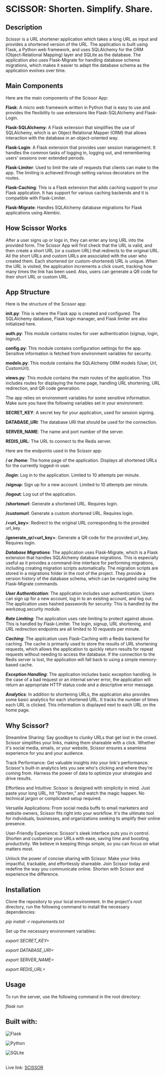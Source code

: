 # SCISSOR: Shorten. Simplify. Share.



## Description
Scissor is a URL shortener application which takes a long URL as input and provides a shortened version of the URL. The application is built using Flask, a Python web framework, and uses SQLAlchemy for the ORM (Object-Relational Mapping) layer and SQLite as the database. The application also uses Flask-Migrate for handling database schema migrations, which makes it easier to adapt the database schema as the application evolves over time.



## Main Components
Here are the main components of the Scissor App:

**Flask**: A micro web framework written in Python that is easy to use and provides the flexibility to use extensions like Flask-SQLAlchemy and Flask-Login.

**Flask-SQLAlchemy**: A Flask extension that simplifies the use of SQLAlchemy, which is an Object Relational Mapper (ORM) that allows interaction with the database in an object-oriented way.

**Flask-Login**: A Flask extension that provides user session management. It handles the common tasks of logging in, logging out, and remembering users’ sessions over extended periods.

**Flask-Limiter**: Used to limit the rate of requests that clients can make to the app. The limiting is achieved through setting various decorators on the routes.

**Flask-Caching**: This is a Flask extension that adds caching support to your Flask application. It has support for various caching backends and it is compatible with Flask-Limiter.

**Flask-Migrate**: Handles SQLAlchemy database migrations for Flask applications using Alembic.



## How Scissor Works
After a user signs up or logs in, they can enter any long URL into the provided form. The Scissor App will first check that the URL is valid, and then create a short URL (or a custom URL) that redirects to the original URL. All the short URLs and custom URLs are associated with the user who created them.
Each shortened (or custom-shortened) URL is unique. When the URL is visited, the application increments a click count, tracking how many times the link has been used. Also, users can generate a QR code for their short URL or custom URL.



## App Structure
Here is the structure of the Scissor app:

**__init__.py**: This is where the Flask app is created and configured. The SQLAlchemy database, Flask login manager, and Flask limiter are also initialized here.

**auth.py**: This module contains routes for user authentication (signup, login, logout).

**config.py**: This module contains configuration settings for the app. Sensitive information is fetched from environment variables for security.

**models.py**: This module contains the SQLAlchemy ORM models (User, Url, CustomUrl).

**views.py**: This module contains the main routes of the application. This includes routes for displaying the home page, handling URL shortening, URL redirection, and QR code generation.

The app relies on environment variables for some sensitive information. Make sure you have the following variables set in your environment:

**SECRET_KEY**: A secret key for your application, used for session signing.

**DATABASE_URI**: The database URI that should be used for the connection.

**SERVER_NAME**: The name and port number of the server.

**REDIS_URL**: The URL to connect to the Redis server.

Here are the endpoints used in the Scissor app:

**/ or /home**: The home page of the application. Displays all shortened URLs for the currently logged-in user.

**/login**: Log in to the application. Limited to 10 attempts per minute.

**/signup**: Sign up for a new account. Limited to 10 attempts per minute.

**/logout**: Log out of the application.

**/shortenurl**: Generate a shortened URL. Requires login.

**/customurl**: Generate a custom shortened URL. Requires login.

**/<url_key>**: Redirect to the original URL corresponding to the provided url_key.

**/generate_qr/<url_key>**: Generate a QR code for the provided url_key. Requires login.

***Database Migrations***:
The application uses Flask-Migrate, which is a Flask extension that handles SQLAlchemy database migrations. This is especially useful as it provides a command-line interface for performing migrations, including creating migration scripts automatically.
The migration scripts are stored in a migrations folder in the root of the project. They provide a version history of the database schema, which can be navigated using the Flask-Migrate commands.

***User Authentication***:
The application includes user authentication. Users can sign up for a new account, log in to an existing account, and log out. The application uses hashed passwords for security. This is handled by the werkzeug.security module.

***Rate Limiting***:
The application uses rate limiting to protect against abuse. This is handled by Flask-Limiter. The login, signup, URL shortening, and URL redirection endpoints are all limited to 10 requests per minute.

***Caching***:
The application uses Flask-Caching with a Redis backend for caching. The cache is primarily used to store the results of URL shortening requests, which allows the application to quickly return results for repeat requests without needing to access the database. If the connection to the Redis server is lost, the application will fall back to using a simple memory-based cache.

***Exception Handling***:
The application includes basic exception handling. In the case of a bad request or an internal server error, the application will return an appropriate HTTP status code and a descriptive error message.

***Analytics***:
In addition to shortening URLs, the application also provides some basic analytics for each shortened URL. It tracks the number of times each URL is clicked. This information is displayed next to each URL on the home page.



## Why Scissor?

Streamline Sharing: Say goodbye to clunky URLs that get lost in the crowd. Scissor simplifies your links, making them shareable with a click. Whether it's social media, emails, or your website, Scissor ensures a seamless experience for you and your audience.

Track Performance: Get valuable insights into your link's performance. Scissor's built-in analytics lets you see who's clicking and where they're coming from. Harness the power of data to optimize your strategies and drive results.

Effortless and Intuitive: Scissor is designed with simplicity in mind. Just paste your long URL, hit "Shorten," and watch the magic happen. No technical jargon or complicated setup required.

Versatile Applications: From social media buffs to email marketers and website owners, Scissor fits right into your workflow. It's the ultimate tool for individuals, businesses, and organizations seeking to amplify their online presence.

User-Friendly Experience: Scissor's sleek interface puts you in control. Shorten and customize your URLs with ease, saving time and boosting productivity. We believe in keeping things simple, so you can focus on what matters most.

Unlock the power of concise sharing with Scissor. Make your links impactful, trackable, and effortlessly shareable. Join Scissor today and redefine the way you communicate online. Shorten with Scissor and experience the difference.



## Installation

Clone the repository to your local environment. In the project's root directory, run the following command to install the necessary dependencies:

*pip install -r requirements.txt*

Set up the necessary environment variables:

*export SECRET_KEY=<your-secret-key>*

*export DATABASE_URI=<your-database-uri>*

*export SERVER_NAME=<your-server-name>*

*export REDIS_URL=<your-redis-url>*

## Usage

To run the server, use the following command in the root directory:

*flask run*



## Built with:
![Flask](https://img.shields.io/badge/flask-%23000.svg?style=for-the-badge&logo=flask&logoColor=white)

![Python](https://img.shields.io/badge/python-3670A0?style=for-the-badge&logo=python&logoColor=ffdd54)

![SQLite](https://img.shields.io/badge/sqlite-%2307405e.svg?style=for-the-badge&logo=sqlite&logoColor=white)



<br/>
Live link: <a href="https://scissor-app.onrender.com">SCISSOR</a>
